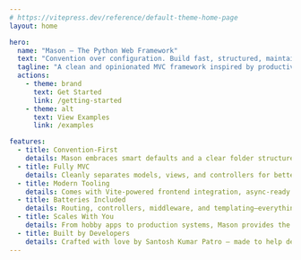 ```yaml
---
# https://vitepress.dev/reference/default-theme-home-page
layout: home

hero:
  name: "Mason — The Python Web Framework"
  text: "Convention over configuration. Build fast, structured, maintainable web applications in Python."
  tagline: "A clean and opinionated MVC framework inspired by productivity."
  actions:
    - theme: brand
      text: Get Started
      link: /getting-started
    - theme: alt
      text: View Examples
      link: /examples

features:
  - title: Convention-First
    details: Mason embraces smart defaults and a clear folder structure, letting you focus on building—not wiring.
  - title: Fully MVC
    details: Cleanly separates models, views, and controllers for better scalability and developer experience.
  - title: Modern Tooling
    details: Comes with Vite-powered frontend integration, async-ready routing, and Pythonic templating out of the box.
  - title: Batteries Included
    details: Routing, controllers, middleware, and templating—everything you need to get started, without extra setup.
  - title: Scales With You
    details: From hobby apps to production systems, Mason provides the right balance of simplicity and power.
  - title: Built by Developers
    details: Crafted with love by Santosh Kumar Patro — made to help developers build better apps, faster.
---
```


